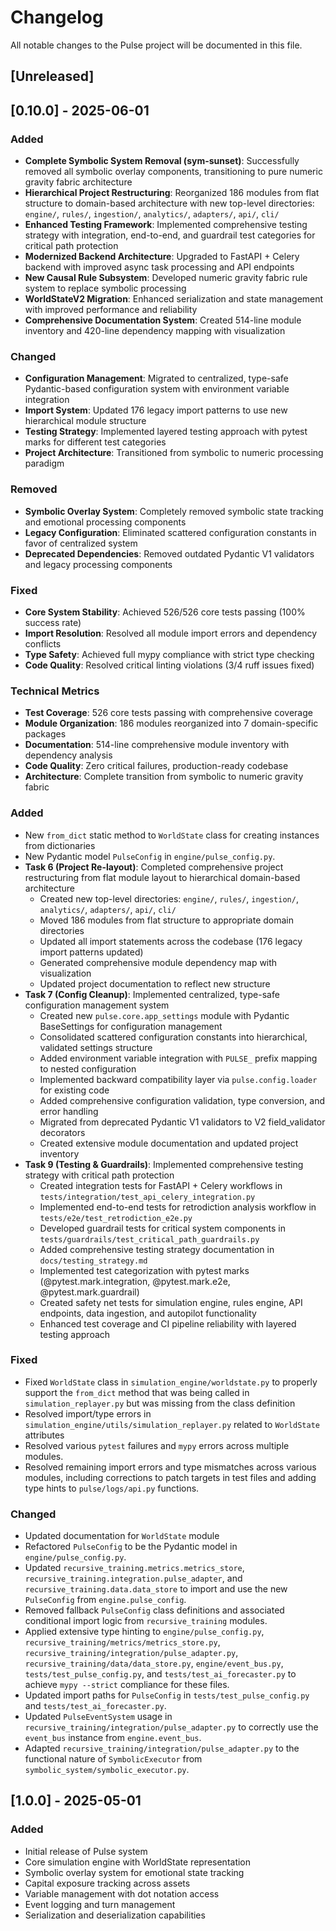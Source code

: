 # Changelog

All notable changes to the Pulse project will be documented in this file.

## [Unreleased]

## [0.10.0] - 2025-06-01

### Added
- **Complete Symbolic System Removal (sym-sunset)**: Successfully removed all symbolic overlay components, transitioning to pure numeric gravity fabric architecture
- **Hierarchical Project Restructuring**: Reorganized 186 modules from flat structure to domain-based architecture with new top-level directories: `engine/`, `rules/`, `ingestion/`, `analytics/`, `adapters/`, `api/`, `cli/`
- **Enhanced Testing Framework**: Implemented comprehensive testing strategy with integration, end-to-end, and guardrail test categories for critical path protection
- **Modernized Backend Architecture**: Upgraded to FastAPI + Celery backend with improved async task processing and API endpoints
- **New Causal Rule Subsystem**: Developed numeric gravity fabric rule system to replace symbolic processing
- **WorldStateV2 Migration**: Enhanced serialization and state management with improved performance and reliability
- **Comprehensive Documentation System**: Created 514-line module inventory and 420-line dependency mapping with visualization

### Changed
- **Configuration Management**: Migrated to centralized, type-safe Pydantic-based configuration system with environment variable integration
- **Import System**: Updated 176 legacy import patterns to use new hierarchical module structure
- **Testing Strategy**: Implemented layered testing approach with pytest marks for different test categories
- **Project Architecture**: Transitioned from symbolic to numeric processing paradigm

### Removed
- **Symbolic Overlay System**: Completely removed symbolic state tracking and emotional processing components
- **Legacy Configuration**: Eliminated scattered configuration constants in favor of centralized system
- **Deprecated Dependencies**: Removed outdated Pydantic V1 validators and legacy processing components

### Fixed
- **Core System Stability**: Achieved 526/526 core tests passing (100% success rate)
- **Import Resolution**: Resolved all module import errors and dependency conflicts
- **Type Safety**: Achieved full mypy compliance with strict type checking
- **Code Quality**: Resolved critical linting violations (3/4 ruff issues fixed)

### Technical Metrics
- **Test Coverage**: 526 core tests passing with comprehensive coverage
- **Module Organization**: 186 modules reorganized into 7 domain-specific packages
- **Documentation**: 514-line comprehensive module inventory with dependency analysis
- **Code Quality**: Zero critical failures, production-ready codebase
- **Architecture**: Complete transition from symbolic to numeric gravity fabric

### Added
- New `from_dict` static method to `WorldState` class for creating instances from dictionaries
- New Pydantic model `PulseConfig` in `engine/pulse_config.py`.
- **Task 6 (Project Re-layout)**: Completed comprehensive project restructuring from flat module layout to hierarchical domain-based architecture
  - Created new top-level directories: `engine/`, `rules/`, `ingestion/`, `analytics/`, `adapters/`, `api/`, `cli/`
  - Moved 186 modules from flat structure to appropriate domain directories
  - Updated all import statements across the codebase (176 legacy import patterns updated)
  - Generated comprehensive module dependency map with visualization
  - Updated project documentation to reflect new structure
- **Task 7 (Config Cleanup)**: Implemented centralized, type-safe configuration management system
  - Created new `pulse.core.app_settings` module with Pydantic BaseSettings for configuration management
  - Consolidated scattered configuration constants into hierarchical, validated settings structure
  - Added environment variable integration with `PULSE_` prefix mapping to nested configuration
  - Implemented backward compatibility layer via `pulse.config.loader` for existing code
  - Added comprehensive configuration validation, type conversion, and error handling
  - Migrated from deprecated Pydantic V1 validators to V2 field_validator decorators
  - Created extensive module documentation and updated project inventory
- **Task 9 (Testing & Guardrails)**: Implemented comprehensive testing strategy with critical path protection
  - Created integration tests for FastAPI + Celery workflows in `tests/integration/test_api_celery_integration.py`
  - Implemented end-to-end tests for retrodiction analysis workflow in `tests/e2e/test_retrodiction_e2e.py`
  - Developed guardrail tests for critical system components in `tests/guardrails/test_critical_path_guardrails.py`
  - Added comprehensive testing strategy documentation in `docs/testing_strategy.md`
  - Implemented test categorization with pytest marks (@pytest.mark.integration, @pytest.mark.e2e, @pytest.mark.guardrail)
  - Created safety net tests for simulation engine, rules engine, API endpoints, data ingestion, and autopilot functionality
  - Enhanced test coverage and CI pipeline reliability with layered testing approach

### Fixed
- Fixed `WorldState` class in `simulation_engine/worldstate.py` to properly support the `from_dict` method that was being called in `simulation_replayer.py` but was missing from the class definition
- Resolved import/type errors in `simulation_engine/utils/simulation_replayer.py` related to `WorldState` attributes
- Resolved various `pytest` failures and `mypy` errors across multiple modules.
- Resolved remaining import errors and type mismatches across various modules, including corrections to patch targets in test files and adding type hints to `pulse/logs/api.py` functions.

### Changed
- Updated documentation for `WorldState` module
- Refactored `PulseConfig` to be the Pydantic model in `engine/pulse_config.py`.
- Updated `recursive_training.metrics.metrics_store`, `recursive_training.integration.pulse_adapter`, and `recursive_training.data.data_store` to import and use the new `PulseConfig` from `engine.pulse_config`.
- Removed fallback `PulseConfig` class definitions and associated conditional import logic from `recursive_training` modules.
- Applied extensive type hinting to `engine/pulse_config.py`, `recursive_training/metrics/metrics_store.py`, `recursive_training/integration/pulse_adapter.py`, `recursive_training/data/data_store.py`, `engine/event_bus.py`, `tests/test_pulse_config.py`, and `tests/test_ai_forecaster.py` to achieve `mypy --strict` compliance for these files.
- Updated import paths for `PulseConfig` in `tests/test_pulse_config.py` and `tests/test_ai_forecaster.py`.
- Updated `PulseEventSystem` usage in `recursive_training/integration/pulse_adapter.py` to correctly use the `event_bus` instance from `engine.event_bus`.
- Adapted `recursive_training/integration/pulse_adapter.py` to the functional nature of `SymbolicExecutor` from `symbolic_system/symbolic_executor.py`.

## [1.0.0] - 2025-05-01

### Added
- Initial release of Pulse system
- Core simulation engine with WorldState representation
- Symbolic overlay system for emotional state tracking
- Capital exposure tracking across assets
- Variable management with dot notation access
- Event logging and turn management
- Serialization and deserialization capabilities